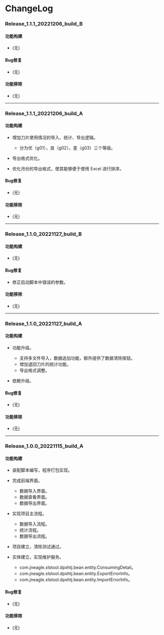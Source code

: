 # ChangeLog

### Release_1.1.1_20221206_build_B

#### 功能构建

- (无)

#### Bug修复

- (无)

#### 功能移除

- (无)

---

### Release_1.1.1_20221206_build_A

#### 功能构建

- 增加刀片使用情况的导入、统计、导出逻辑。
  - 分为优（g01），良（g02），差（g03）三个等级。

- 导出格式优化。

- 优化月份的导出格式，使其能够便于使用 Excel 进行排序。

#### Bug修复

- (无)

#### 功能移除

- (无)

---

### Release_1.1.0_20221127_build_B

#### 功能构建

- (无)

#### Bug修复

- 修正启动脚本中错误的参数。

#### 功能移除

- (无)

---

### Release_1.1.0_20221127_build_A

#### 功能构建

- 功能升级。
  - 支持多文件导入，数据追加功能，额外提供了数据清除按钮。
  - 增加退回刀片的统计功能。
  - 导出格式调整。

- 依赖升级。

#### Bug修复

- (无)

#### 功能移除

- (无)

---

### Release_1.0.0_20221115_build_A

#### 功能构建

- 装配脚本编写，程序打包实现。

- 完成前端界面。
  - 数据导入界面。
  - 数据查看界面。
  - 数据导出界面。

- 实现项目主流程。
  - 数据导入流程。
  - 统计流程。
  - 数据导出流程。

- 项目建立，清除测试通过。

- 实体建立，实现维护服务。
  - com.jneagle.xlstool.dpxhtj.bean.entity.ConsumingDetail。
  - com.jneagle.xlstool.dpxhtj.bean.entity.ExportErrorInfo。
  - com.jneagle.xlstool.dpxhtj.bean.entity.ImportErrorInfo。

#### Bug修复

- (无)

#### 功能移除

- (无)
